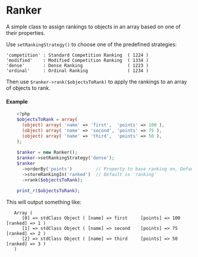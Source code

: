 # Ranker
A simple class to assign rankings to objects in an array based on one of their properties.

Use `setRankingStrategy()` to choose one of the predefined strategies:

```
'competition' : Standard Competition Ranking  ( 1224 )
'modified'    : Modified Competition Ranking  ( 1334 )
'dense'       : Dense Ranking                 ( 1223 )
'ordinal'     : Ordinal Ranking               ( 1234 )
```

   
Then use `$ranker->rank($objectsToRank)` to apply the rankings to an array of objects to rank.

#### Example  
```php
    <?php
    $objectsToRank = array(
      (object) array( 'name' => 'first',  'points' => 100 ),
      (object) array( 'name' => 'second', 'points' => 75 ),
      (object) array( 'name' => 'third',  'points' => 50 ),
    );
    
    $ranker = new Ranker();
    $ranker->setRankingStrategy('dense');
    $ranker
      ->orderBy('points')         // Property to base ranking on, Default is 'score'
      ->storeRankingIn('ranked')  // Default is 'ranking'
      ->rank($objectsToRank);  
      
    print_r($objectsToRank);
```

This will output something like:

```
   Array ( 
      [0] => stdClass Object ( [name] => first     [points] => 100   [ranked] => 1 ) 
      [1] => stdClass Object ( [name] => second    [points] => 75    [ranked] => 2 ) 
      [2] => stdClass Object ( [name] => third     [points] => 50    [ranked] => 3 ) 
   )
```
